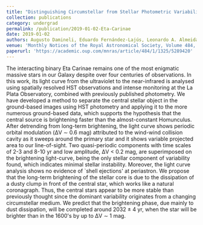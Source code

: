 ```yaml
---
title: "Distinguishing Circumstellar from Stellar Photometric Variability in Eta Carinae"
collection: publications
category: undergrad
permalink: /publication/2019-01-02-Eta-Carinae
date: 2019-01-02
authors: Augusto Damineli, Eduardo Fernández-Lajús, Leonardo A. Almeida, Michael Francis Corcoran, Daniel S. C. Damineli, Ted R. Gull, Kenji Hamaguchi, Desmond John Hillier, Francisco J. Jablonski, Thomas I. Madura, Anthony F. J. Moffat, Felipe Navarete, Noel D. Richardson, Guilherme F. Ruiz, Nicolás E. Salerno, Maria Cecilia Scalia, Gerd. Weigelt
venue: 'Monthly Notices of the Royal Astronomical Society, Volume 484, Issue 1, March 2019, Pages 1325–1346'
paperurl: 'https://academic.oup.com/mnras/article/484/1/1325/5289420'
---
```


The interacting binary Eta Carinae remains one of the most enigmatic massive stars in our Galaxy despite over four centuries of observations. In this work, its light curve from the ultraviolet to the near-infrared is analysed using spatially resolved HST observations and intense monitoring at the La Plata Observatory, combined with previously published photometry. We have developed a method to separate the central stellar object in the ground-based images using HST photometry and applying it to the more numerous ground-based data, which supports the hypothesis that the central source is brightening faster than the almost-constant Homunculus. After detrending from long-term brightening, the light curve shows periodic orbital modulation (ΔV ∼ 0.6 mag) attributed to the wind-wind collision cavity as it sweeps around the primary star and it shows variable projected area to our line-of-sight. Two quasi-periodic components with time scales of 2-3 and 8-10 yr and low amplitude, ΔV < 0.2 mag, are superimposed on the brightening light-curve, being the only stellar component of variability found, which indicates minimal stellar instability. Moreover, the light curve analysis shows no evidence of `shell ejections' at periastron. We propose that the long-term brightening of the stellar core is due to the dissipation of a dusty clump in front of the central star, which works like a natural coronagraph. Thus, the central stars appear to be more stable than previously thought since the dominant variability originates from a changing circumstellar medium. We predict that the brightening phase, due mainly to dust dissipation, will be completed around 2032 ± 4 yr, when the star will be brighter than in the 1600's by up to ΔV ∼ 1 mag.